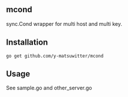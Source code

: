 mcond
------

sync.Cond wrapper for multi host and multi key.

## Installation

```
go get github.com/y-matsuwitter/mcond
```

## Usage

See sample.go and other_server.go
